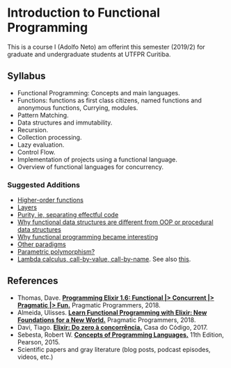 # Introduction to Functional Programming

This is a course I (Adolfo Neto) am offerint this semester (2019/2) for graduate and undergraduate students at UTFPR Curitiba.

## Syllabus

- Functional Programming: Concepts and main languages. 
- Functions: functions as first class citizens, named functions and anonymous functions, Currying, modules. 
- Pattern Matching. 
- Data structures and immutability. 
- Recursion. 
- Collection processing. 
- Lazy evaluation. 
- Control Flow. 
- Implementation of projects using a functional language. 
- Overview of functional languages for concurrency.


### Suggested Additions

- [Higher-order functions](https://twitter.com/ramalhoorg/status/1148778652655640579?s=20)
- [Layers](https://twitter.com/redrapids/status/1148670656374091776?s=20)
- [Purity, ie, separating effectful code](https://twitter.com/ktec/status/1148748154709446656?s=20)
- [Why functional data structures are different from OOP or procedural data structures](https://twitter.com/redrapids/status/1148670656374091776?s=20)
- [Why functional programming became interesting](https://twitter.com/renanranelli/status/1148793119946575875?s=20)
- [Other paradigms](https://twitter.com/SWI_Prolog/status/1148905678758535169?s=20)
- [Parametric polymorphism?](https://twitter.com/rodinhart/status/1148975522833027078?s=20)
- [Lambda calculus, call-by-value, call-by-name](https://twitter.com/Kakadu18/status/1149567470635642881?s=20). See also [this](https://pdfs.semanticscholar.org/9e1c/0bf9c3c2e0a293f7eb5a38a9253551dc2e1f.pdf).

## References

- Thomas, Dave. **[Programming Elixir 1.6: Functional |> Concurrent |> Pragmatic |> Fun.](https://pragprog.com/book/elixir16/programming-elixir-1-6)** Pragmatic Programmers, 2018.
- Almeida, Ulisses. **[Learn Functional Programming with Elixir: New Foundations for a New World.](https://pragprog.com/book/cdc-elixir/learn-functional-programming-with-elixir)** Pragmatic Programmers, 2018.
- Davi, Tiago. **[Elixir: Do zero à concorrência.](https://www.casadocodigo.com.br/products/livro-elixir)** Casa do Código, 2017.
- Sebesta, Robert W. **[Concepts of Programming Languages.](https://www.amazon.com/Concepts-Programming-Languages-Robert-Sebesta/dp/013394302X/)** 11th Edition, Pearson, 2015.
- Scientific papers and gray literature (blog posts, podcast episodes, videos, etc.)

